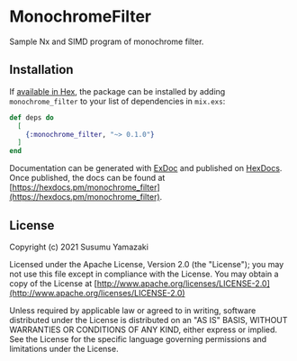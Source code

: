 # MonochromeFilter

Sample Nx and SIMD program of monochrome filter.

## Installation

If [available in Hex](https://hex.pm/docs/publish), the package can be installed
by adding `monochrome_filter` to your list of dependencies in `mix.exs`:

```elixir
def deps do
  [
    {:monochrome_filter, "~> 0.1.0"}
  ]
end
```

Documentation can be generated with [ExDoc](https://github.com/elixir-lang/ex_doc)
and published on [HexDocs](https://hexdocs.pm). Once published, the docs can
be found at [https://hexdocs.pm/monochrome_filter](https://hexdocs.pm/monochrome_filter).

## License

Copyright (c) 2021 Susumu Yamazaki

Licensed under the Apache License, Version 2.0 (the "License");
you may not use this file except in compliance with the License.
You may obtain a copy of the License at [http://www.apache.org/licenses/LICENSE-2.0](http://www.apache.org/licenses/LICENSE-2.0)

Unless required by applicable law or agreed to in writing, software
distributed under the License is distributed on an "AS IS" BASIS,
WITHOUT WARRANTIES OR CONDITIONS OF ANY KIND, either express or implied.
See the License for the specific language governing permissions and
limitations under the License.
